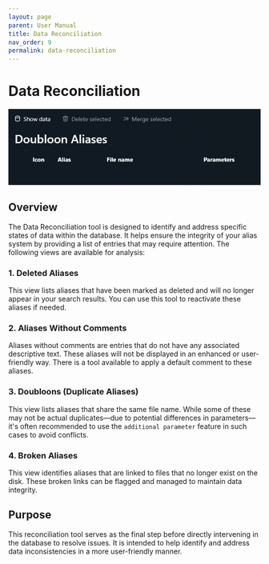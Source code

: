 ```yaml
---
layout: page
parent: User Manual
title: Data Reconciliation
nav_order: 9
permalink: data-reconciliation
---
```


# Data Reconciliation

![Data reconciliation](../assets/images/usermanual/data_reconciliation.png)

## Overview

The Data Reconciliation tool is designed to identify and address specific states of data within the database. It helps ensure the integrity of your alias system by providing a list of entries that may require attention. The following views are available for analysis:

### 1. Deleted Aliases
This view lists aliases that have been marked as deleted and will no longer appear in your search results. You can use this tool to reactivate these aliases if needed.

### 2. Aliases Without Comments
Aliases without comments are entries that do not have any associated descriptive text. These aliases will not be displayed in an enhanced or user-friendly way. There is a tool available to apply a default comment to these aliases.

### 3. Doubloons (Duplicate Aliases)
This view lists aliases that share the same file name. While some of these may not be actual duplicates—due to potential differences in parameters—it's often recommended to use the `additional parameter` feature in such cases to avoid conflicts.

### 4. Broken Aliases
This view identifies aliases that are linked to files that no longer exist on the disk. These broken links can be flagged and managed to maintain data integrity.

## Purpose

This reconciliation tool serves as the final step before directly intervening in the database to resolve issues. It is intended to help identify and address data inconsistencies in a more user-friendly manner. 
